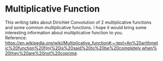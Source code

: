 # Multiplicative Function
This writing talks about Dirichlet Convolution of 2 multiplicative functions and some common multiplicative functions.
I hope it would bring some interesting information about multiplicative function to you.<br>
Reference: https://en.wikipedia.org/wiki/Multiplicative_function#:~:text=An%20arithmetic%20function%20f(n)%20is%20said%20to%20be%20completely,when%20they%20are%20not%20coprime.
